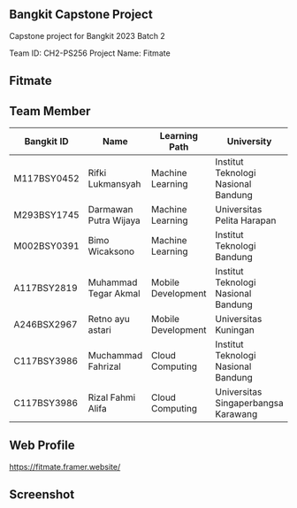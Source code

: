 ## Bangkit Capstone Project
Capstone project for Bangkit 2023 Batch 2

Team ID: CH2-PS256 
Project Name: Fitmate

## Fitmate 

## Team Member 
| Bangkit ID | Name | Learning Path | University |LinkedIn |
| ---      | ---       | ---       | ---       | ---       |
| M117BSY0452 | Rifki Lukmansyah | Machine Learning| Institut Teknologi Nasional Bandung | [![text](https://img.shields.io/badge/LinkedIn-0077B5?style=for-the-badge&logo=linkedin&logoColor=white)](https://www.linkedin.com/in/rifqilukmansyah) |
| M293BSY1745 | Darmawan Putra Wijaya | Machine Learning| Universitas Pelita Harapan| [![text](https://img.shields.io/badge/LinkedIn-0077B5?style=for-the-badge&logo=linkedin&logoColor=white)](https://www.linkedin.com/in/darmawan-wijaya-37a678209/) |
| M002BSY0391 | Bimo Wicaksono  | Machine Learning|	Institut Teknologi Bandung  | [![text](https://img.shields.io/badge/LinkedIn-0077B5?style=for-the-badge&logo=linkedin&logoColor=white)](https://www.linkedin.com/in/bimows/) |
| A117BSY2819 |Muhammad Tegar Akmal | Mobile Development| Institut Teknologi Nasional Bandung | [![text](https://img.shields.io/badge/LinkedIn-0077B5?style=for-the-badge&logo=linkedin&logoColor=white)](https://www.linkedin.com/in/muhammad-tegar-akmal-985818273/) |
| A246BSX2967 | Retno ayu astari| Mobile Development | Universitas Kuningan | [![text](https://img.shields.io/badge/LinkedIn-0077B5?style=for-the-badge&logo=linkedin&logoColor=white)](https://id.linkedin.com/in/retno-ayu-astari-4548a3294) |
| C117BSY3986 | Muchammad Fahrizal | Cloud Computing | 	Institut Teknologi Nasional Bandung | [![text](https://img.shields.io/badge/LinkedIn-0077B5?style=for-the-badge&logo=linkedin&logoColor=white)](https://www.linkedin.com/in/muchammad-fahrizal/) |
| C117BSY3986 | Rizal Fahmi Alifa |  Cloud Computing | Universitas Singaperbangsa Karawang | [![text](https://img.shields.io/badge/LinkedIn-0077B5?style=for-the-badge&logo=linkedin&logoColor=white)](https://www.linkedin.com/in/rizal-fahmi-alifa-a2a4b41ba/) |

## Web Profile
https://fitmate.framer.website/

## Screenshot

## 
